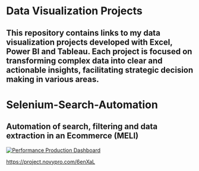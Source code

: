 #   Data Visualization Projects
##  This repository contains links to my data visualization projects developed with Excel, Power BI and Tableau. Each project is focused on transforming complex data into clear and actionable insights, facilitating strategic decision making in various areas.




#   Selenium-Search-Automation
##  Automation of search, filtering and data extraction in an Ecommerce (MELI)

[![Performance Production Dashboard](https://ibb.co/tCyVnkf)](https://project.novypro.com/FpLrOD)

https://project.novypro.com/6enXaL
